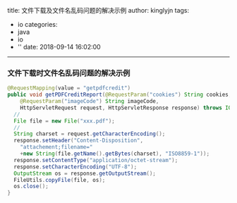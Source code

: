 title: 文件下载及文件名乱码问题的解决示例
author: kinglyjn
tags:
  - io
categories:
  - java
  - io
  - ''
date: 2018-09-14 16:02:00
---

### 文件下载时文件名乱码问题的解决示例

<!--more-->

``` java
@RequestMapping(value = "getpdfcredit")
public void getPDFCreditReport(@RequestParam("cookies") String cookies,
    @RequestParam("imageCode") String imageCode,
    HttpServletRequest request, HttpServletResponse response) throws IOException {
  //
  File file = new File("xxx.pdf");
  //
  String charset = request.getCharacterEncoding();
  response.setHeader("Content-Disposition", 
    "attachement;filename="
    +new String(file.getName().getBytes(charset), "ISO8859-1"));
  response.setContentType("application/octet-stream");
  response.setCharacterEncoding("UTF-8");
  OutputStream os = response.getOutputStream();
  FileUtils.copyFile(file, os);
  os.close();
}
```

